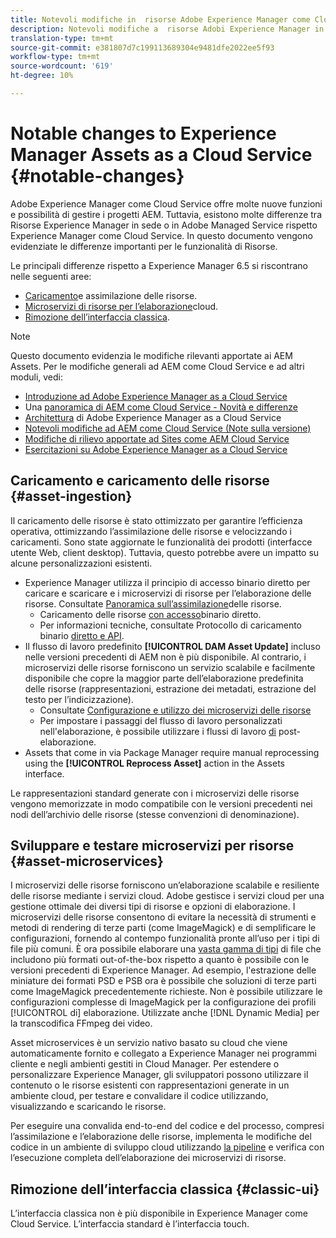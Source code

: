 ```yaml
---
title: Notevoli modifiche in  risorse Adobe Experience Manager come Cloud Service
description: Notevoli modifiche a  risorse Adobi Experience Manager in AEM Cloud Service rispetto  Adobe Experience Manager 6.5.
translation-type: tm+mt
source-git-commit: e381807d7c199113689304e9481dfe2022ee5f93
workflow-type: tm+mt
source-wordcount: '619'
ht-degree: 10%

---
```



# Notable changes to Experience Manager Assets as a Cloud Service {#notable-changes}

 Adobe Experience Manager come Cloud Service offre molte nuove funzioni e possibilità di gestire i progetti AEM. Tuttavia, esistono molte differenze tra  Risorse Experience Manager in sede o in Adobe Managed Service rispetto  Experience Manager come Cloud Service. In questo documento vengono evidenziate le differenze importanti per le funzionalità di Risorse.

Le principali differenze rispetto a  Experience Manager 6.5 si riscontrano nelle seguenti aree:

* [Caricamento](#asset-ingestion)e assimilazione delle risorse.
* [Microservizi di risorse per l’elaborazione](#asset-microservices)cloud.
* [Rimozione dell’interfaccia classica](#classic-ui).

>[!NOTE]
>Questo documento evidenzia le modifiche rilevanti apportate ai AEM Assets. Per le modifiche generali ad AEM come Cloud Service e ad altri moduli, vedi:
>
>* [Introduzione ad Adobe Experience Manager as a Cloud Service](/help/overview/introduction.md)
>* Una [panoramica di AEM come Cloud Service - Novità e differenze](/help/overview/what-is-new-and-different.md)
>* [Architettura](/help/core-concepts/architecture.md) di Adobe Experience Manager as a Cloud Service
>* [Notevoli modifiche ad AEM come Cloud Service (Note sulla versione)](/help/release-notes/aem-cloud-changes.md)
>* [Modifiche di rilievo apportate ad Sites come AEM Cloud Service](/help/sites-cloud/sites-cloud-changes.md)
>* [Esercitazioni su Adobe Experience Manager as a Cloud Service](https://docs.adobe.com/content/help/en/experience-manager-learn/cloud-service/overview.html)


## Caricamento e caricamento delle risorse {#asset-ingestion}

Il caricamento delle risorse è stato ottimizzato per garantire l’efficienza operativa, ottimizzando l’assimilazione delle risorse e velocizzando i caricamenti. Sono state aggiornate le funzionalità dei prodotti (interfacce utente Web, client desktop). Tuttavia, questo potrebbe avere un impatto su alcune personalizzazioni esistenti.

*  Experience Manager utilizza il principio di accesso binario diretto per caricare e scaricare e i microservizi di risorse per l’elaborazione delle risorse. Consultate [Panoramica sull’assimilazione](/help/assets/asset-microservices-overview.md)delle risorse.
   * Caricamento delle risorse [con accesso](/help/assets/asset-microservices-overview.md#asset-upload-with-direct-binary-access)binario diretto.
   * Per informazioni tecniche, consultate Protocollo di caricamento binario [diretto e API](/help/assets/developer-reference-material-apis.md#overview-binary-upload).
* Il flusso di lavoro predefinito **[!UICONTROL DAM Asset Update]** incluso nelle versioni precedenti di AEM non è più disponibile. Al contrario, i microservizi delle risorse forniscono un servizio scalabile e facilmente disponibile che copre la maggior parte dell’elaborazione predefinita delle risorse (rappresentazioni, estrazione dei metadati, estrazione del testo per l’indicizzazione).
   * Consultate [Configurazione e utilizzo dei microservizi delle risorse](/help/assets/asset-microservices-configure-and-use.md)
   * Per impostare i passaggi del flusso di lavoro personalizzati nell&#39;elaborazione, è possibile utilizzare i flussi di lavoro [di](/help/assets/asset-microservices-configure-and-use.md#post-processing-workflows) post-elaborazione.
* Assets that come in via Package Manager require manual reprocessing using the **[!UICONTROL Reprocess Asset]** action in the Assets interface.

Le rappresentazioni standard generate con i microservizi delle risorse vengono memorizzate in modo compatibile con le versioni precedenti nei nodi dell’archivio delle risorse (stesse convenzioni di denominazione).

## Sviluppare e testare microservizi per risorse {#asset-microservices}

I microservizi delle risorse forniscono un’elaborazione scalabile e resiliente delle risorse mediante i servizi cloud. Adobe gestisce i servizi cloud per una gestione ottimale dei diversi tipi di risorse e opzioni di elaborazione. I microservizi delle risorse consentono di evitare la necessità di strumenti e metodi di rendering di terze parti (come ImageMagick) e di semplificare le configurazioni, fornendo al contempo funzionalità pronte all’uso per i tipi di file più comuni. È ora possibile elaborare una [vasta gamma di tipi](/help/assets/file-format-support.md) di file che includono più formati out-of-the-box rispetto a quanto è possibile con le versioni precedenti di  Experience Manager. Ad esempio, l&#39;estrazione delle miniature dei formati PSD e PSB ora è possibile che soluzioni di terze parti come ImageMagick precedentemente richieste. Non è possibile utilizzare le configurazioni complesse di ImageMagick per la configurazione dei profili [!UICONTROL di] elaborazione. Utilizzate anche [!DNL Dynamic Media] per la transcodifica FFmpeg dei video.

Asset microservices è un servizio nativo basato su cloud che viene automaticamente fornito e collegato a  Experience Manager nei programmi cliente e negli ambienti gestiti in Cloud Manager. Per estendere o personalizzare  Experience Manager, gli sviluppatori possono utilizzare il contenuto o le risorse esistenti con rappresentazioni generate in un ambiente cloud, per testare e convalidare il codice utilizzando, visualizzando e scaricando le risorse.

Per eseguire una convalida end-to-end del codice e del processo, compresi l’assimilazione e l’elaborazione delle risorse, implementa le modifiche del codice in un ambiente di sviluppo cloud utilizzando [la pipeline](/help/implementing/cloud-manager/configure-pipeline.md) e verifica con l’esecuzione completa dell’elaborazione dei microservizi di risorse.

## Rimozione dell’interfaccia classica {#classic-ui}

L’interfaccia classica non è più disponibile in  Experience Manager come Cloud Service. L’interfaccia standard è l’interfaccia touch.
